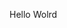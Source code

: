 Hello Wolrd











































































































































































































































































































































































































































































































































































































































































































































































































































































































































































































































































































































































































































































































































































































































































































































































































































































































































































































































































































































































































































































































































































































































































































































































































































































































































































































































































































































































































































































































































































































































































































































































































































































































































































































































































































































































































































































































































































































































































































































































































































































































































































































































































































































































































































































































































































































































































































































































































































































































































































































































































































































































































